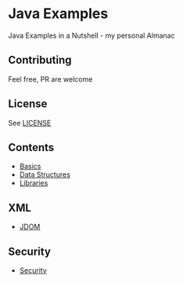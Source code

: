 # Java Examples

Java Examples in a Nutshell - my personal Almanac

## Contributing

Feel free, PR are welcome

## License

See [LICENSE](LICENSE)

## Contents

- [Basics](basics/index.md)
- [Data Structures](data-structures/index.md)
- [Libraries](libraries/index.md)

## XML

- [JDOM](xml/jdom.md)

## Security

- [Security](security/index.md)
